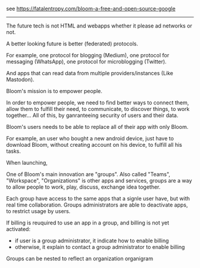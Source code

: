 see https://fatalentropy.com/bloom-a-free-and-open-source-google


-------------------

The future tech is not HTML and webapps whether it please ad networks or not.

A better looking future is better (federated) protocols.

For example, one protocol for blogging (Medium), one protocol for messaging (WhatsApp), one protocol for microblogging (Twitter).

And apps that can read data from multiple providers/instances (Like Mastodon).


Bloom's mission is to empower people.

In order to empower people, we need to find better ways to connect them,
allow them to fulfill their need, to communicate, to discover things,
to work together...
All of this, by ganranteeing security of users and their data.

Bloom's users needs to be able to replace all of their app with only Bloom.

For example, an user who bought a new android device, just have to download Bloom, without creating
account on his device, to fulfill all his tasks.


When launching,


One of Bloom's main innovation are "groups". Also called "Teams", "Workspace", "Organizations" is other
apps and services, groups are a way to allow people to work, play, discuss, exchange idea together.

Each group have access to the same apps that a signle user have, but with real time collaboration.
Groups administrators are able to deactivate apps, to restrict usage by users.

If billing is reuquired to use an app in a group, and billing is not yet activated:
* if user is a group administrator, it indicate how to enable billing
* otherwise, it explain to contact a group administrator to enable billing

Groups can be nested to reflect an organization organigram
